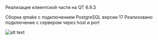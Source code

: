 Реализация клиентской части на QT 6.9.3

Сборка qmake с подключением PostgreSQL версии 17
Реализовано подключение с сервером через host и port

![alt text]()
